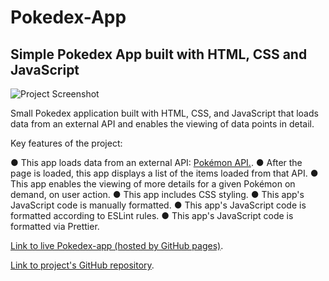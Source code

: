 # Pokedex-App

## Simple Pokedex App built with HTML, CSS and JavaScript

![Project Screenshot](img\app-screenshot-1920-1080-main.jpg?raw=true)

Small Pokedex application built with HTML, CSS, and JavaScript that loads
data from an external API and enables the viewing of data points in detail.


Key features of the project:

● This app loads data from an external API: [Pokémon API.](https://pokeapi.co/).
● After the page is loaded, this app displays a list of the items loaded from that API.
● This app enables the viewing of more details for a given Pokémon on demand, on user action.
● This app includes CSS styling.
● This app's JavaScript code is manually formatted.
● This app's JavaScript code is formatted according to ESLint rules.
● This app's JavaScript code is formatted via Prettier.


[Link to live Pokedex-app (hosted by GitHub pages)](https://dfinquel.github.io/Pokedex-App/).

[Link to project's GitHub repository](https://github.com/dfinquel/Pokedex-App).